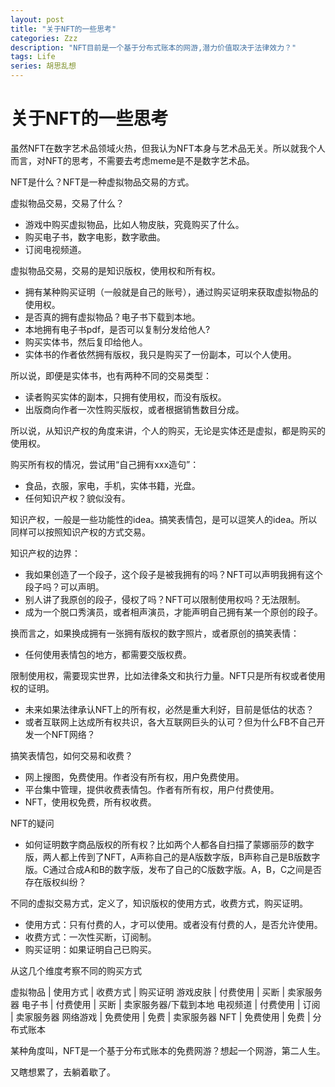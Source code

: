 ```yaml
---
layout: post
title: "关于NFT的一些思考"
categories: Zzz
description: "NFT目前是一个基于分布式账本的网游,潜力价值取决于法律效力？"
tags: Life
series: 胡思乱想
---
```


# 关于NFT的一些思考

虽然NFT在数字艺术品领域火热，但我认为NFT本身与艺术品无关。所以就我个人而言，对NFT的思考，不需要去考虑meme是不是数字艺术品。

NFT是什么？NFT是一种虚拟物品交易的方式。

虚拟物品交易，交易了什么？
  * 游戏中购买虚拟物品，比如人物皮肤，究竟购买了什么。
  * 购买电子书，数字电影，数字歌曲。
  * 订阅电视频道。
  
虚拟物品交易，交易的是知识版权，使用权和所有权。
  * 拥有某种购买证明（一般就是自己的账号），通过购买证明来获取虚拟物品的使用权。
  * 是否真的拥有虚拟物品？电子书下载到本地。
  * 本地拥有电子书pdf，是否可以复制分发给他人?
  * 购买实体书，然后复印给他人。
  * 实体书的作者依然拥有版权，我只是购买了一份副本，可以个人使用。

所以说，即便是实体书，也有两种不同的交易类型：
  * 读者购买实体的副本，只拥有使用权，而没有版权。
  * 出版商向作者一次性购买版权，或者根据销售数目分成。

所以说，从知识产权的角度来讲，个人的购买，无论是实体还是虚拟，都是购买的使用权。

购买所有权的情况，尝试用“自己拥有xxx造句”：
  * 食品，衣服，家电，手机，实体书籍，光盘。
  * 任何知识产权？貌似没有。

知识产权，一般是一些功能性的idea。搞笑表情包，是可以逗笑人的idea。所以同样可以按照知识产权的方式交易。

知识产权的边界：
  * 我如果创造了一个段子，这个段子是被我拥有的吗？NFT可以声明我拥有这个段子吗？可以声明。
  * 别人讲了我原创的段子，侵权了吗？NFT可以限制使用权吗？无法限制。
  * 成为一个脱口秀演员，或者相声演员，才能声明自己拥有某一个原创的段子。

换而言之，如果换成拥有一张拥有版权的数字照片，或者原创的搞笑表情：
  * 任何使用表情包的地方，都需要交版权费。

限制使用权，需要现实世界，比如法律条文和执行力量。NFT只是所有权或者使用权的证明。
  * 未来如果法律承认NFT上的所有权，必然是重大利好，目前是低估的状态？
  * 或者互联网上达成所有权共识，各大互联网巨头的认可？但为什么FB不自己开发一个NFT网络？

搞笑表情包，如何交易和收费？
  * 网上搜图，免费使用。作者没有所有权，用户免费使用。
  * 平台集中管理，提供收费表情包。作者有所有权，用户付费使用。
  * NFT，使用权免费，所有权收费。

NFT的疑问
  * 如何证明数字商品版权的所有权？比如两个人都各自扫描了蒙娜丽莎的数字版，两人都上传到了NFT，A声称自己的是A版数字版，B声称自己是B版数字版。C通过合成A和B的数字版，发布了自己的C版数字版。A，B，C之间是否存在版权纠纷？

不同的虚拟交易方式，定义了，知识版权的使用方式，收费方式，购买证明。
  * 使用方式：只有付费的人，才可以使用。或者没有付费的人，是否允许使用。
  * 收费方式：一次性买断，订阅制。
  * 购买证明：如果证明自己已购买。
  
从这几个维度考察不同的购买方式

虚拟物品 | 使用方式 | 收费方式 | 购买证明
游戏皮肤 | 付费使用 | 买断      | 卖家服务器
电子书 | 付费使用 | 买断 | 卖家服务器/下载到本地
电视频道 | 付费使用 | 订阅 | 卖家服务器
网络游戏 | 免费使用 | 免费 | 卖家服务器
NFT | 免费使用 | 免费 | 分布式账本

某种角度叫，NFT是一个基于分布式账本的免费网游？想起一个网游，第二人生。

又瞎想累了，去躺着歇了。

